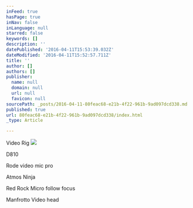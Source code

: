 ```yaml
---
inFeed: true
hasPage: true
inNav: false
inLanguage: null
starred: false
keywords: []
description: ''
datePublished: '2016-04-11T15:53:39.032Z'
dateModified: '2016-04-11T15:52:57.711Z'
title: ''
author: []
authors: []
publisher:
  name: null
  domain: null
  url: null
  favicon: null
sourcePath: _posts/2016-04-11-80feac68-e21b-4f22-961b-9ad097dcd338.md
published: true
url: 80feac68-e21b-4f22-961b-9ad097dcd338/index.html
_type: Article

---
```

Video Rig
![](https://the-grid-user-content.s3-us-west-2.amazonaws.com/a416d2a6-2222-443b-972e-428703b739b8.jpg)

D810 

Rode video mic pro

Atmos Ninja

Red Rock Micro follow focus

Manfrotto Video head